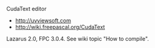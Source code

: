 CudaText editor

* http://uvviewsoft.com
* http://wiki.freepascal.org/CudaText

Lazarus 2.0, FPC 3.0.4.
See wiki topic "How to compile".
